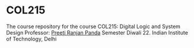 # COL215

The course repository for the course COL215: Digital Logic and System Design
Professor: [Preeti Ranjan Panda](https://www.cse.iitd.ac.in/~panda/) 
Semester Diwali 22.
Indian Institute of Technology, Delhi
